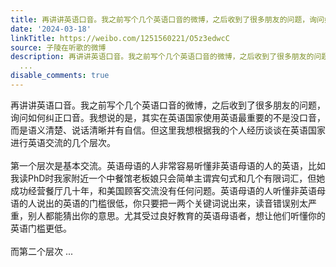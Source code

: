 ```yaml
---
title: 再讲讲英语口音。我之前写个几个英语口音的微博，之后收到了很多朋友的问题，询问如何纠正口音。我想说的是，其实在英语国家使用英语最重要的不是没口音，而是语...
date: '2024-03-18'
linkTitle: https://weibo.com/1251560221/O5z3edwcC
source: 子陵在听歌的微博
description: 再讲讲英语口音。我之前写个几个英语口音的微博，之后收到了很多朋友的问题，询问如何纠正口音。我想说的是，其实在英语国家使用英语最重要的不是没口音，而是语义清楚、说话清晰并有自信。但这里我想根据我的个人经历谈谈在英语国家进行英语交流的几个层次。<br><br>第一个层次是基本交流。英语母语的人非常容易听懂非英语母语的人的英语，比如我读PhD时我家附近一个中餐馆老板娘只会简单主谓宾句式和几个有限词汇，但她成功经营餐厅几十年，和美国顾客交流没有任何问题。英语母语的人听懂非英语母语的人说出的英语的门槛很低，你只要把一两个关键词说出来，读音错误别太严重，别人都能猜出你的意思。尤其受过良好教育的英语母语者，想让他们听懂你的英语门槛更低。<br><br>而第二个层次
  ...
disable_comments: true
---
```

再讲讲英语口音。我之前写个几个英语口音的微博，之后收到了很多朋友的问题，询问如何纠正口音。我想说的是，其实在英语国家使用英语最重要的不是没口音，而是语义清楚、说话清晰并有自信。但这里我想根据我的个人经历谈谈在英语国家进行英语交流的几个层次。<br><br>第一个层次是基本交流。英语母语的人非常容易听懂非英语母语的人的英语，比如我读PhD时我家附近一个中餐馆老板娘只会简单主谓宾句式和几个有限词汇，但她成功经营餐厅几十年，和美国顾客交流没有任何问题。英语母语的人听懂非英语母语的人说出的英语的门槛很低，你只要把一两个关键词说出来，读音错误别太严重，别人都能猜出你的意思。尤其受过良好教育的英语母语者，想让他们听懂你的英语门槛更低。<br><br>而第二个层次 ...